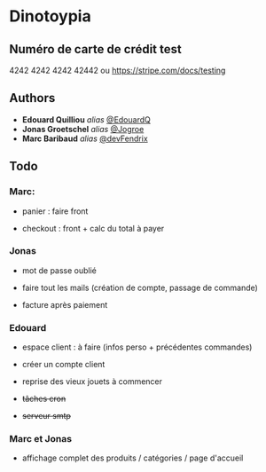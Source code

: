 # Dinotoypia

## Numéro de carte de crédit test

4242 4242 4242 42442 ou https://stripe.com/docs/testing
    
## Authors

* **Edouard Quilliou** _alias_ [@EdouardQ](https://github.com/EdouardQ)
* **Jonas Groetschel** _alias_ [@Jogroe](https://github.com/Jogroe)
* **Marc Baribaud** _alias_ [@devFendrix](https://github.com/devFendrix)

## Todo

### Marc: 
 - panier : faire front

 - checkout : front + calc du total à payer

### Jonas

- mot de passe oublié

- faire tout les mails (création de compte, passage de commande)

- facture après paiement

### Edouard

 - espace client : à faire (infos perso + précédentes commandes)

 - créer un compte client

 - reprise des vieux jouets à commencer

 - ~~tâches cron~~
    
 - ~~serveur smtp~~

### Marc et Jonas

 - affichage complet des produits / catégories / page d'accueil

